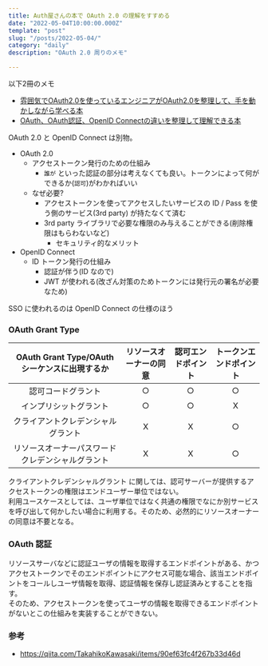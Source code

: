```yaml
---
title: Auth屋さんの本で OAuth 2.0 の理解をすすめる
date: "2022-05-04T10:00:00.000Z"
template: "post"
slug: "/posts/2022-05-04/"
category: "daily"
description: "OAuth 2.0 周りのメモ"

---
```


以下2冊のメモ

- [雰囲気でOAuth2.0を使っているエンジニアがOAuth2.0を整理して、手を動かしながら学べる本](https://authya.booth.pm/items/1296585)
- [OAuth、OAuth認証、OpenID Connectの違いを整理して理解できる本](https://authya.booth.pm/items/1550861)


OAuth 2.0 と OpenID Connect は別物。
- OAuth 2.0
  - アクセストークン発行のための仕組み
    - `誰が` といった認証の部分は考えなくても良い。トークンによって何ができるか(`認可`)がわかればいい
  - なぜ必要?
    - アクセストークンを使ってアクセスしたいサービスの ID / Pass を使う側のサービス(3rd party) が持たなくて済む
    - 3rd party ライブラリで必要な権限のみ与えることができる(削除権限はもらわないなど)
      - セキュリティ的なメリット
- OpenID Connect
  - ID トークン発行の仕組み
    - 認証が伴う(ID なので)
    - JWT が使われる(改ざん対策のためトークンには発行元の署名が必要なため)

SSO に使われるのは OpenID Connect の仕様のほう

### OAuth Grant Type

|  OAuth Grant Type/OAuthシーケンスに出現するか  | リソースオーナーの同意   |認可エンドポイント   | トークンエンドポイント
| :---: | :---: | :---: | :---: |
|  認可コードグラント  |  ○  | ○  | ○  |
|  インプリシットグラント  |  ○   | ○   | X  |
|  クライアントクレデンシャルグラント  |  X  | X  | ○  |
|  リソースオーナーパスワードクレデンシャルグラント  |  X  | X  | ○  |

クライアントクレデンシャルグラント に関しては、認可サーバーが提供するアクセストークンの権限はエンドユーザー単位ではない。  
利用ユースケースとしては、ユーザ単位ではなく共通の権限でなにか別サービスを呼び出して何かしたい場合に利用する。そのため、必然的にリソースオーナーの同意は不要となる。  


### OAuth 認証

リソースサーバなどに認証ユーザの情報を取得するエンドポイントがある、かつアクセストークンでそのエンドポイントにアクセス可能な場合、該当エンドポイントをコールしユーザ情報を取得、認証情報を保存し認証済みとすることを指す。  
そのため、アクセストークンを使ってユーザの情報を取得できるエンドポイントがないとこの仕組みを実装することができない。  



### 参考

- https://qiita.com/TakahikoKawasaki/items/90ef63fc4f267b33d46d